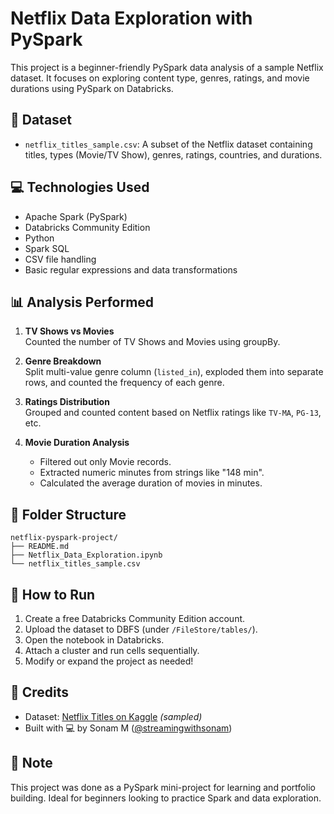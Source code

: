 
# Netflix Data Exploration with PySpark

This project is a beginner-friendly PySpark data analysis of a sample Netflix dataset. It focuses on exploring content type, genres, ratings, and movie durations using PySpark on Databricks.

## 📁 Dataset

- `netflix_titles_sample.csv`: A subset of the Netflix dataset containing titles, types (Movie/TV Show), genres, ratings, countries, and durations.

## 💻 Technologies Used

- Apache Spark (PySpark)
- Databricks Community Edition
- Python
- Spark SQL
- CSV file handling
- Basic regular expressions and data transformations

## 📊 Analysis Performed

1. **TV Shows vs Movies**  
   Counted the number of TV Shows and Movies using groupBy.

2. **Genre Breakdown**  
   Split multi-value genre column (`listed_in`), exploded them into separate rows, and counted the frequency of each genre.

3. **Ratings Distribution**  
   Grouped and counted content based on Netflix ratings like `TV-MA`, `PG-13`, etc.

4. **Movie Duration Analysis**  
   - Filtered out only Movie records.
   - Extracted numeric minutes from strings like "148 min".
   - Calculated the average duration of movies in minutes.

## 📂 Folder Structure

```
netflix-pyspark-project/
├── README.md
├── Netflix_Data_Exploration.ipynb
└── netflix_titles_sample.csv
```

## 🚀 How to Run

1. Create a free Databricks Community Edition account.
2. Upload the dataset to DBFS (under `/FileStore/tables/`).
3. Open the notebook in Databricks.
4. Attach a cluster and run cells sequentially.
5. Modify or expand the project as needed!

## 🙌 Credits

- Dataset: [Netflix Titles on Kaggle](https://www.kaggle.com/datasets/shivamb/netflix-shows) *(sampled)*
- Built with 💻 by Sonam M ([@streamingwithsonam](https://github.com/streamingwithsonam))
  
## 📌 Note

This project was done as a PySpark mini-project for learning and portfolio building. Ideal for beginners looking to practice Spark and data exploration.


